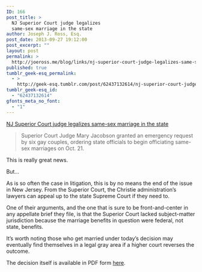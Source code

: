 ```yaml
---
ID: 166
post_title: >
  NJ Superior Court judge legalizes
  same-sex marriage in the state
author: Joseph J. Ross, Esq.
post_date: 2013-09-27 19:12:00
post_excerpt: ""
layout: post
permalink: >
  http://joeross.me/blog/links/nj-superior-court-judge-legalizes-same-sex/
published: true
tumblr_geek-esq_permalink:
  - >
    http://geek-esq.tumblr.com/post/62437132614/nj-superior-court-judge-legalizes-same-sex
tumblr_geek-esq_id:
  - "62437132614"
gfonts_meta_no_font:
  - "1"
---
```

<a href='http://www.nj.com/politics/index.ssf/2013/09/nj_superior_court_gay_marriage_ruling.html'>NJ Superior Court judge legalizes same-sex marriage in the state</a><div class="link_description"><blockquote>
<p>Superior Court Judge Mary Jacobson granted an emergency request by six gay couples, ordering state officials to begin officiating same-sex marriages on Oct. 21.</p>
</blockquote>

<p>This is really great news.</p>

<p>But&#8230;</p>

<p><!-- more --></p>

<p>As is so often the case in litigation, this is by no means the end of the issue in New Jersey. From the Superior Court, the Christie administration&#8217;s lawyers can appeal up to the state Supreme Court if they need to.</p>

<p><span>One of their arguments, and the one that is sure to be front-and-center in any </span>appellate<span> brief they file, is that the Superior Court lacked subject-matter jurisdiction because the marriage benefits in question were federal, not state, benefits.</span></p>

<p><span>It&#8217;s worth noting those who get married under today&#8217;s decision may eventually find themselves in a legal gray area if a higher court reverses the outcome.</span></p>

<p>The decision itself is available in PDF form <a href="http://www.judiciary.state.nj.us/samesex/Decision_Summary_Judgment.pdf" target="_blank">here</a>.</p></div>